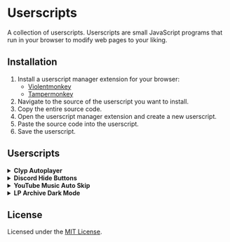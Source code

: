 # Userscripts

A collection of userscripts. Userscripts are small JavaScript programs that run
in your browser to modify web pages to your liking.

## Installation

1. Install a userscript manager extension for your browser:
    - [Violentmonkey](https://violentmonkey.github.io/get-it/)
    - [Tampermonkey](https://www.tampermonkey.net/)
2. Navigate to the source of the userscript you want to install.
3. Copy the entire source code.
4. Open the userscript manager extension and create a new userscript.
5. Paste the source code into the userscript.
6. Save the userscript.

## Userscripts

<details>
<summary><strong>Clyp Autoplayer</strong></summary>

Automatically plays audio on [Clyp](https://clyp.it/), and ensures that only
one audio player is playing at a time.

[Source](./clyp-autoplayer.js)

This script is intended for follow-along stories that provide background music
via Clyp. It will automatically repeat the audio when it ends, and will close
previous tabs when a new audio player is started.

</details>

<details>
<summary><strong>Discord Hide Buttons</strong></summary>

Hides unwanted buttons in Discord's UI, such as the GIF picker, the Send Gift
button, the Server Boost button, and others.

[Source](./discord-hidebuttons.js) **NOTE: Requires Customization**

Can hide or show the following:

-   Send a gift button in chatbox
-   GIF picker button in chatbox (Can still send GIFs via emoji picker)
-   Sticker picker button in chatbox (Can still send stickers via emoji picker)
-   Emoji picker button in chatbox
-   Super Reactions on message and context menus

</details>

<details>
<summary><strong>YouTube Music Auto Skip</strong></summary>

Automatically skips songs on YouTube Music depending on user-defined rules.

[Source](./youtubemusic-autoskip.js) **NOTE: Requires Customization**

Can automatically skip songs based on title or artist.

</details>

<details>
<summary><strong>LP Archive Dark Mode</strong></summary>

Adds a dark mode to the [LP Archive](https://lparchive.org/).

[Source](./lparchive-darkmode.js)

</details>

## License

Licensed under the [MIT License](./LICENSE).
